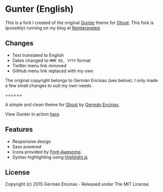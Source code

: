 Gunter (English)
======

This is a fork I created of the original [Gunter](http://github.com/germannencinas/Gunter) theme for [Ghost](https://github.com/tryghost/ghost/). This fork is (possibly) running on my blog at [Reinterpreted](http://reinterpreted.com).

## Changes

* Text translated to English
* Dates changed to `MMM DD, YYYY` format
* Twitter menu link removed
* GitHub menu link replaced with my own

The original copyright belongs to Germán Encinas (see below). I only made a few small changes to suit my own needs.

======

A simple and clean theme for [Ghost](https://github.com/tryghost/ghost/) by [Germán Encinas](http://germanencinas.com/).

View Gunter in action [here](http://germanencinas.com/).

## Features

* Responsive design
* Sass powered
* Icons provided by [Font-Awesome](https://github.com/FortAwesome/Font-Awesome).
* Syntax highlighting using [Highlight.js](https://github.com/isagalaev/highlight.js)

## License

Copyright (c) 2015 Germán Encinas - Released under The MIT License.